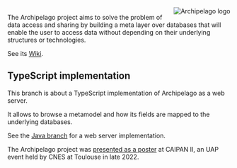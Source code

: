 <img src="doc/web/archipelago/images/Archipelago.png" align=right alt="Archipelago logo">

The Archipelago project aims to solve the problem of data access and sharing by building a meta layer over databases that will enable the user to access data without depending on their underlying structures or technologies.

See its [Wiki](https://github.com/Javarome/Archipelago/wiki).

## TypeScript implementation

This branch is about a TypeScript implementation of Archipelago as a web server.

It allows to browse a metamodel and how its fields are mapped to the underlying databases.

See the [Java branch](https://github.com/RR0/Archipelago/tree/java) for a web server implementation.

The Archipelago project was [presented as a poster](https://github.com/RR0/Archipelago/blob/master/doc/Poster-CAIPAN2.pdf) at CAIPAN II, an UAP event held by CNES at Toulouse in late 2022.
